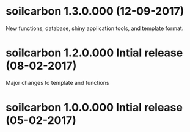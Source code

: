 
soilcarbon 1.3.0.000 (12-09-2017)
===============================================

New functions, database, shiny application tools, and template format.

soilcarbon 1.2.0.000 Intial release (08-02-2017)
===============================================

Major changes to template and functions

soilcarbon 1.0.0.000 Intial release (05-02-2017)
===============================================
